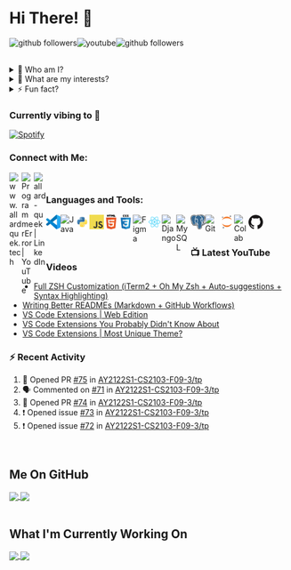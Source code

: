 # Hi There! 👋

[<img align="left" alt="github followers" src="https://img.shields.io/github/followers/AllardQuek?style=for-the-badge" />][github]
[<img align="left" alt="youtube" src="https://img.shields.io/youtube/channel/subscribers/UCqGYtj5y-gIkTi4dSJfh7ow?logo=Youtube&style=for-the-badge" />][youtube]
[<img align="left" alt="github followers" src="https://img.shields.io/badge/Spotify-1ED760?&style=for-the-badge&logo=spotify&logoColor=white" />][spotify]

<br /><br />

<details>
  <summary>🔭 Who am I?</summary>
  
      I’m Allard, a Computer Science undergraduate at the National University of Singapore.
</details>
<details>
  <summary>🌱 What are my interests?</summary>
  
      I'm interested in Web Development, Machine Learning and more!
</details>
<details>
  <summary>⚡ Fun fact?</summary>
  
      I love football, classical music and good food!
</details>


### Currently vibing to 💃

[![Spotify](https://novatorem-githubstatus.vercel.app/api/spotify)](https://open.spotify.com/user/21gus2vnk7dm464bndnr6ibmi)



### Connect with Me:

[<img align="left" alt="www.allardquek.tech" width="22px" src="https://image.flaticon.com/icons/png/512/3719/3719350.png" />][website]
[<img align="left" alt="ProgrammerError | YouTube" width="22px" src="https://image.flaticon.com/icons/png/512/1384/1384060.png" />][youtube]
[<img align="left" alt="allard-quek | LinkedIn" width="22px" src="https://image.flaticon.com/icons/png/512/174/174857.png" />][linkedin]

<br />

### Languages and Tools:

[<img align="left" alt="Visual Studio Code" width="26px" src="https://raw.githubusercontent.com/github/explore/80688e429a7d4ef2fca1e82350fe8e3517d3494d/topics/visual-studio-code/visual-studio-code.png" />][vscode]
[<img align="left" alt="Java" width="26px" src="https://image.flaticon.com/icons/png/512/226/226777.png" />][java]
[<img align="left" alt="Python" width="26px" src="https://raw.githubusercontent.com/github/explore/80688e429a7d4ef2fca1e82350fe8e3517d3494d/topics/python/python.png" />][python]
[<img align="left" alt="JavaScript" width="26px" src="https://raw.githubusercontent.com/github/explore/80688e429a7d4ef2fca1e82350fe8e3517d3494d/topics/javascript/javascript.png" />][javascript]
[<img align="left" alt="HTML5" width="26px" src="https://raw.githubusercontent.com/github/explore/80688e429a7d4ef2fca1e82350fe8e3517d3494d/topics/html/html.png" />][html5]
[<img align="left" alt="CSS3" width="26px" src="https://raw.githubusercontent.com/github/explore/80688e429a7d4ef2fca1e82350fe8e3517d3494d/topics/css/css.png" />][css3]
[<img align="left" alt="Figma" width="26px" src="https://miro.medium.com/max/1400/1*6XgfDCVn81AYX68Xvd2I-g@2x.png" />][figma]
[<img align="left" alt="React" width="26px" src="https://raw.githubusercontent.com/github/explore/80688e429a7d4ef2fca1e82350fe8e3517d3494d/topics/react/react.png" />][reactjs]
[<img align="left" alt="Django" width="26px" src="https://cdn.icon-icons.com/icons2/2107/PNG/512/file_type_django_icon_130645.png" />][django]
[<img align="left" alt="MySQL" width="26px" src="https://cdn.icon-icons.com/icons2/2107/PNG/512/file_type_mysql_icon_130379.png" />][mysql]
[<img align="left" alt="PostgreSQL" width="26px" src="https://raw.githubusercontent.com/github/explore/80688e429a7d4ef2fca1e82350fe8e3517d3494d/topics/postgresql/postgresql.png" />][postgresql]
[<img align="left" alt="Git" width="26px" src="https://upload.wikimedia.org/wikipedia/commons/3/3f/Git_icon.svg" />][git]
[<img align="left" alt="Jupyter" width="26px" src="https://raw.githubusercontent.com/github/explore/80688e429a7d4ef2fca1e82350fe8e3517d3494d/topics/jupyter-notebook/jupyter-notebook.png" />][jupyternotebook]
[<img align="left" alt="Colab" width="26px" src="https://colab.research.google.com/img/colab_favicon_256px.png" />][colab]
[<img align="left" alt="GitHub" width="26px" src="https://raw.githubusercontent.com/github/explore/78df643247d429f6cc873026c0622819ad797942/topics/github/github.png" />][github]

<br />
<br />


### 📺 Latest YouTube Videos

<!-- YOUTUBE:START -->
- [Full ZSH Customization (iTerm2 + Oh My Zsh + Auto-suggestions + Syntax Highlighting)](https://www.youtube.com/watch?v=JepfAZY3ekE)
- [Writing Better READMEs (Markdown + GitHub Workflows)](https://www.youtube.com/watch?v=37TiMGLHd_Q)
- [VS Code Extensions | Web Edition](https://www.youtube.com/watch?v=s2xnIAThgYc)
- [VS Code Extensions You Probably Didn't Know About](https://www.youtube.com/watch?v=i6Ti5AHAe94)
- [VS Code Extensions | Most Unique Theme?](https://www.youtube.com/watch?v=Erqm47apYvM)
<!-- YOUTUBE:END -->


### :zap: Recent Activity

<!--START_SECTION:activity-->
1. 💪 Opened PR [#75](https://github.com/AY2122S1-CS2103-F09-3/tp/pull/75) in [AY2122S1-CS2103-F09-3/tp](https://github.com/AY2122S1-CS2103-F09-3/tp)
2. 🗣 Commented on [#71](https://github.com/AY2122S1-CS2103-F09-3/tp/issues/71) in [AY2122S1-CS2103-F09-3/tp](https://github.com/AY2122S1-CS2103-F09-3/tp)
3. 💪 Opened PR [#74](https://github.com/AY2122S1-CS2103-F09-3/tp/pull/74) in [AY2122S1-CS2103-F09-3/tp](https://github.com/AY2122S1-CS2103-F09-3/tp)
4. ❗️ Opened issue [#73](https://github.com/AY2122S1-CS2103-F09-3/tp/issues/73) in [AY2122S1-CS2103-F09-3/tp](https://github.com/AY2122S1-CS2103-F09-3/tp)
5. ❗️ Opened issue [#72](https://github.com/AY2122S1-CS2103-F09-3/tp/issues/72) in [AY2122S1-CS2103-F09-3/tp](https://github.com/AY2122S1-CS2103-F09-3/tp)
<!--END_SECTION:activity-->

<br />

## Me On GitHub
<a href="https://github-readme-stats.vercel.app/api?username=AllardQuek">
  <img align="center" src="https://github-readme-stats.vercel.app/api?username=AllardQuek&theme=tokyonight&hide=issues&show_icons=true" />
</a>
<a href="https://github-readme-stats.vercel.app/api/top-langs/?username=AllardQuek&hide=jupyter%20notebook)">
  <img align="center" src="https://github-readme-stats.vercel.app/api/top-langs/?username=AllardQuek&layout=compact&theme=tokyonight&hide=jupyter%20notebook" />
</a>
<br /><br />


## What I'm Currently Working On
<a href="https://github.com/AllardQuek/ip">
  <img align="center" src="https://github-readme-stats.vercel.app/api/pin/?username=AllardQuek&repo=ip&theme=tokyonight" />
</a>
<a href="https://github.com/nus-cs2103-AY2122S1/forum">
  <img align="center" src="https://github-readme-stats.vercel.app/api/pin/?username=nus-cs2103-AY2122S1&repo=forum&theme=tokyonight" />
</a>




[github]: https://github.com/AllardQuek
[website]: https://www.allardquek.tech/
[spotify]: https://open.spotify.com/user/21gus2vnk7dm464bndnr6ibmi
[youtube]: https://youtube.com/ProgrammerError
[linkedin]: https://linkedin.com/in/allard-quek
[vimplaylist]: https://www.youtube.com/playlist?list=PLE2yHuA6r_XgwpxLfbVYmkBnkBUPAbkva
[jupyterplaylist]: https://www.youtube.com/playlist?list=PLE2yHuA6r_XguIL9cACzGtITbTG4l--Bl
[reactplaylist]: https://www.youtube.com/playlist?list=PLE2yHuA6r_Xh012ULfpnsG7QfX-_L4UYp

[vscode]: https://code.visualstudio.com/
[java]: https://www.java.com/en/
[python]: https://www.python.org/
[javascript]: https://www.javascript.com/
[html5]: https://developer.mozilla.org/en-US/docs/Glossary/HTML5
[css3]: https://developer.mozilla.org/en-US/docs/Web/CSS
[figma]: https://www.figma.com/
[reactjs]: https://reactjs.org/
[django]: https://www.djangoproject.com/
[mysql]: https://www.mysql.com/
[git]: https://git-scm.com/
[postgresql]: https://www.postgresql.org/
[jupyternotebook]: https://jupyter.org/
[colab]: https://colab.research.google.com/


<!--
**AllardQuek/allardquek** is a ✨ _special_ ✨ repository because its `README.md` (this file) appears on your GitHub profile.

Here are some ideas to get you started:

- 🔭 I’m currently working on ...
- 🌱 I’m currently learning ...
- 👯 I’m looking to collaborate on ...
- 🤔 I’m looking for help with ...
- 💬 Ask me about ...
- 📫 How to reach me: ...
- 📫 How to reach me: Visit my website [here](https://allardquek.github.io/)!
- 😄 Pronouns: ...
- ⚡ Fun fact: ...

<a href="https://github.com/AllardQuek/Wav2Lip">
  <img align="center" src="https://github-readme-stats.vercel.app/api/pin/?username=AllardQuek&repo=Wav2Lip&theme=bear" />
</a>
<a href="https://github.com/AllardQuek/AnyTutor">
  <img align="center" src="https://github-readme-stats.vercel.app/api/pin/?username=AllardQuek&repo=AnyTutor&theme=bear" />
</a>
-->
